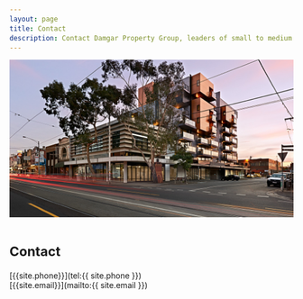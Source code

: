```yaml
---
layout: page
title: Contact
description: Contact Damgar Property Group, leaders of small to medium residential and commercial property development in Melbourne.
---
```


![Image of Otto Apartments in Brunswick](/project-photos/otto/thumbs/damgar-otto-apartments-brunswick-00.jpg)

<h1><small>Contact</small></h1>

[{{site.phone}}](tel:{{ site.phone }}) <br>
[{{site.email}}](mailto:{{ site.email }})
